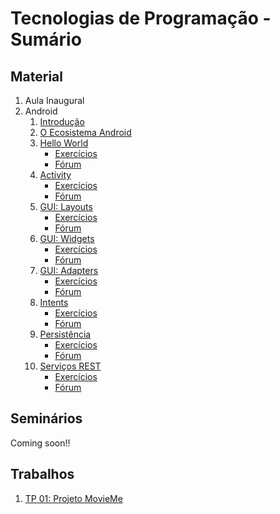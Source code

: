 # Tecnologias de Programação - Sumário

## Material

1. Aula Inaugural
1. Android
    1. [Introdução](https://jemaf.github.io/Slides-Android/#/)
    1. [O Ecosistema Android](https://jemaf.github.io/Slides-Android/#/1)
    1. [Hello World](https://jemaf.github.io/Slides-Android/#/2)
        * [Exercícios](https://github.com/COLTEC-TP/Android-E01-HelloWorld)
        * [Fórum](https://github.com/jemaf/Slides-Android/issues)
    1. [Activity](https://jemaf.github.io/Slides-Android/#/3)
        * [Exercícios](https://github.com/COLTEC-TP/Android-E02-Activity)
        * [Fórum](https://github.com/jemaf/Slides-Android/issues)
    1. [GUI: Layouts](https://jemaf.github.io/Slides-Android/#/4)
        * [Exercícios](https://github.com/COLTEC-TP/Android-E03-GUI/tree/layouts)
        * [Fórum](https://github.com/jemaf/Slides-Android/issues)
    1. [GUI: Widgets](https://jemaf.github.io/Slides-Android/#/4/22)
        * [Exercícios](https://github.com/COLTEC-TP/Android-E03-GUI/tree/widgets)
        * [Fórum](https://github.com/jemaf/Slides-Android/issues)
    1. [GUI: Adapters](https://jemaf.github.io/Slides-Android/#/5)
        * [Exercícios](https://github.com/COLTEC-TP/Android-E04-ActionBar)
        * [Fórum](https://github.com/jemaf/Slides-Android/issues)
    1. [Intents](https://jemaf.github.io/Slides-Android/#/6)
        * [Exercícios](https://github.com/COLTEC-TP/Android-E05-Intents)
        * [Fórum](https://github.com/jemaf/Slides-Android/issues)
    1. [Persistência](https://jemaf.github.io/Slides-Android/#/7)
        * [Exercícios](https://github.com/COLTEC-TP/Android-E06-Persistencia)
        * [Fórum](https://github.com/jemaf/Slides-Android/issues)
    1. [Serviços REST](https://jemaf.github.io/Slides-Android/#/8)
        * [Exercícios](https://docs.google.com/forms/d/e/1FAIpQLSdEZ8UYx_MtlR3Gy9EPysIjGk5aJhgB5_ueOdyzdVn0ZU72-g/viewform?usp=sf_link)
        * [Fórum](https://github.com/jemaf/Slides-Android/issues)

## Seminários

Coming soon!!

## Trabalhos

1. [TP 01: Projeto MovieMe](https://github.com/COLTEC-TP/TP-01)